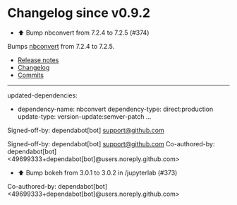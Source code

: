 # Changelog since v0.9.2
- ⬆️ Bump nbconvert from 7.2.4 to 7.2.5 (#374)

Bumps [nbconvert](https://github.com/jupyter/nbconvert) from 7.2.4 to 7.2.5.
- [Release notes](https://github.com/jupyter/nbconvert/releases)
- [Changelog](https://github.com/jupyter/nbconvert/blob/main/CHANGELOG.md)
- [Commits](https://github.com/jupyter/nbconvert/compare/v7.2.4...v7.2.5)

---
updated-dependencies:
- dependency-name: nbconvert
  dependency-type: direct:production
  update-type: version-update:semver-patch
...

Signed-off-by: dependabot[bot] <support@github.com>

Signed-off-by: dependabot[bot] <support@github.com>
Co-authored-by: dependabot[bot] <49699333+dependabot[bot]@users.noreply.github.com> 
- ⬆️ Bump bokeh from 3.0.1 to 3.0.2 in /jupyterlab (#373)

Co-authored-by: dependabot[bot] <49699333+dependabot[bot]@users.noreply.github.com> 
